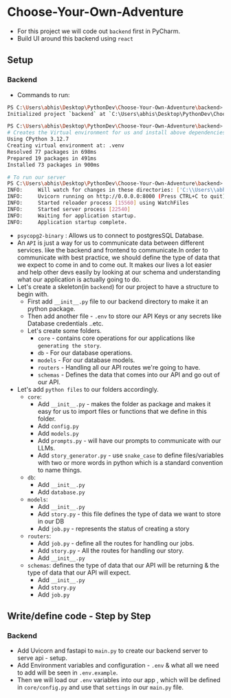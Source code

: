 # Choose-Your-Own-Adventure

- For this project we will code out `backend` first in PyCharm.
- Build UI around this backend using `react`

## Setup

### Backend

- Commands to run:

```bash
PS C:\Users\abhis\Desktop\PythonDev\Choose-Your-Own-Adventure\backend> uv init .
Initialized project `backend` at `C:\Users\abhis\Desktop\PythonDev\Choose-Your-Own-Adventure\backend`

PS C:\Users\abhis\Desktop\PythonDev\Choose-Your-Own-Adventure\backend> uv add fastapi[all] langchain langchain-google-genai python-dotenv sqlalchemy uvicorn psycopg2-binary
# Creates the Virtual environment for us and install above dependencies needed for the project.
Using CPython 3.12.7
Creating virtual environment at: .venv
Resolved 77 packages in 698ms
Prepared 19 packages in 491ms
Installed 73 packages in 900ms

# To run our server
PS C:\Users\abhis\Desktop\PythonDev\Choose-Your-Own-Adventure\backend> uv run main.py
INFO:     Will watch for changes in these directories: ['C:\\Users\\abhis\\Desktop\\PythonDev\\Choose-Your-Own-Adventure\\backend']
INFO:     Uvicorn running on http://0.0.0.0:8000 (Press CTRL+C to quit) # Go to http://localhost:8000/redoc in browser
INFO:     Started reloader process [15560] using WatchFiles
INFO:     Started server process [22540]
INFO:     Waiting for application startup.
INFO:     Application startup complete.

```

- `psycopg2-binary` : Allows us to connect to postgresSQL Database.
- An `API` is just a way for us to communicate data between different services. like the backend and frontend to
  communicate.In order to communicate with best practice, we should define the type of data that we expect to come in
  and to come out. It makes our lives a lot easier and help other devs easily by looking at our schema and understanding
  what our application is actually going to do.
- Let's create a skeleton(in `backend`) for our project to have a structure to begin with.
    - First add `__init__.py` file to our backend directory to make it an python package.
    - Then add another file - `.env` to store our API Keys or any secrets like Database credentials ..etc.
    - Let's create some folders.
        - `core` - contains core operations for our applications like `generating the story`.
        - `db` - For our database operations.
        - `models` - For our database models.
        - `routers` - Handling all our API routes we're going to have.
        - `schemas` - Defines the data that comes into our API and go out of our API.
- Let's add `python files` to our folders accordingly.
    - `core`:
        - Add `__init__.py` - makes the folder as package and makes it easy for us to import files or functions that we
          define in this folder.
        - Add `config.py`
        - Add `models.py`
        - Add `prompts.py` - will have our prompts to communicate with our LLMs.
        - Add `story_generator.py` - use `snake_case` to define files/variables with two or more words in python which
          is a standard convention to name things.
    - `db`:
        - Add `__init__.py`
        - Add `database.py`
    - `models`:
        - Add `__init__.py`
        - Add `story.py` - this file defines the type of data we want to store in our DB
        - Add `job.py` - represents the status of creating a story
    - `routers`:
        - Add `job.py` - define all the routes for handling our jobs.
        - Add `story.py` - All the routes for handling our story.
        - Add `__init__.py`
    - `schemas`: defines the type of data that our API will be returning & the type of data that our API will expect.
        - Add `__init__.py`
        - Add `story.py`
        - Add `job.py`

## Write/define code - Step by Step

### Backend

- Add Uvicorn and fastapi to `main.py` to create our backend server to serve api - setup.
- Add Environment variables and configuration - `.env` & what all we need to add will be seen in `.env.example`.
- Then we will load our `.env` variables into our app , which will be defined in `core/config.py` and use that
  `settings` in our `main.py` file.